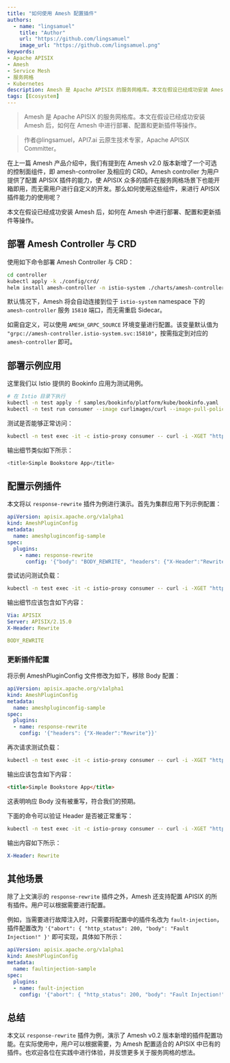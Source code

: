 ```yaml
---
title: "如何使用 Amesh 配置插件"
authors: 
  - name: "lingsamuel"
    title: "Author"
    url: "https://github.com/lingsamuel"
    image_url: "https://github.com/lingsamuel.png"
keywords: 
- Apache APISIX
- Amesh
- Service Mesh
- 服务网格
- Kubernetes
description: Amesh 是 Apache APISIX 的服务网格库。本文在假设已经成功安装 Amesh 后，如何在 Amesh 中进行部署、配置和更新插件等操作。
tags: [Ecosystem]
---
```


> Amesh 是 Apache APISIX 的服务网格库。本文在假设已经成功安装 Amesh 后，如何在 Amesh 中进行部署、配置和更新插件等操作。

<!--truncate-->

> 作者@lingsamuel，API7.ai 云原生技术专家，Apache APISIX Committer。

在上一篇 Amesh 产品介绍中，我们有提到在 Amesh v2.0 版本新增了一个可选的控制面组件，即 amesh-controller 及相应的 CRD。Amesh controller 为用户提供了配置 APISIX 插件的能力，使 APISIX 众多的插件在服务网格场景下也能开箱即用，而无需用户进行自定义的开发。那么如何使用这些组件，来进行 APISIX 插件能力的使用呢？

本文在假设已经成功安装 Amesh 后，如何在 Amesh 中进行部署、配置和更新插件等操作。

## 部署 Amesh Controller 与 CRD

使用如下命令部署 Amesh Controller 与 CRD：

```bash
cd controller
kubectl apply -k ./config/crd/
helm install amesh-controller -n istio-system ./charts/amesh-controller
```

默认情况下，Amesh 将会自动连接到位于 `istio-system` namespace 下的 `amesh-controller` 服务 `15810` 端口，而无需重启 Sidecar。

如需自定义，可以使用 `AMESH_GRPC_SOURCE` 环境变量进行配置。该变量默认值为 `"grpc://amesh-controller.istio-system.svc:15810"`，按需指定到对应的 `amesh-controller` 即可。

## 部署示例应用

这里我们以 Istio 提供的 Bookinfo 应用为测试用例。

```bash
# 在 Istio 目录下执行
kubectl -n test apply -f samples/bookinfo/platform/kube/bookinfo.yaml
kubectl -n test run consumer --image curlimages/curl --image-pull-policy IfNotPresent --command sleep 1d
```

测试是否能够正常访问：

```bash
kubectl -n test exec -it -c istio-proxy consumer -- curl -i -XGET "http://productpage:9080/productpage" | grep -o "<title>.*</title>"
```

输出细节类似如下所示：

```bash
<title>Simple Bookstore App</title>
```

## 配置示例插件

本文将以 `response-rewrite` 插件为例进行演示。首先为集群应用下列示例配置：

```yaml
apiVersion: apisix.apache.org/v1alpha1
kind: AmeshPluginConfig
metadata:
  name: ameshpluginconfig-sample
spec:
  plugins:
    - name: response-rewrite
      config: '{"body": "BODY_REWRITE", "headers": {"X-Header":"Rewrite"}}'
```

尝试访问测试负载：

```bash
kubectl -n test exec -it -c istio-proxy consumer -- curl -i -XGET "http://productpage:9080/productpage"
```

输出细节应该包含如下内容：

```yaml
Via: APISIX
Server: APISIX/2.15.0
X-Header: Rewrite

BODY_REWRITE
```

### 更新插件配置

将示例 AmeshPluginConfig 文件修改为如下，移除 Body 配置：

```yaml
apiVersion: apisix.apache.org/v1alpha1
kind: AmeshPluginConfig
metadata:
  name: ameshpluginconfig-sample
spec:
  plugins:
  - name: response-rewrite
    config: '{"headers": {"X-Header":"Rewrite"}}'
```

再次请求测试负载：

```bash
kubectl -n test exec -it -c istio-proxy consumer -- curl -i -XGET "http://productpage:9080/productpage" | grep -o "<title>.*</title>"
```

输出应该包含如下内容：

```html
<title>Simple Bookstore App</title>
```

这表明响应 Body 没有被重写，符合我们的预期。

下面的命令可以验证 Header 是否被正常重写：

```bash
kubectl -n test exec -it -c istio-proxy consumer -- curl -i -XGET "http://productpage:9080/productpage" | grep "X-Header"
```

输出内容如下所示：

```yaml
X-Header: Rewrite
```

## 其他场景

除了上文演示的 `response-rewrite` 插件之外，Amesh 还支持配置 APISIX 的所有插件。用户可以根据需要进行配置。

例如，当需要进行故障注入时，只需要将配置中的插件名改为 `fault-injection`，插件配置改为 `'{"abort": { "http_status": 200, "body": "Fault Injection!" }'` 即可实现，具体如下所示：

```yaml
apiVersion: apisix.apache.org/v1alpha1
kind: AmeshPluginConfig
metadata:
  name: faultinjection-sample
spec:
  plugins:
  - name: fault-injection
    config: '{"abort": { "http_status": 200, "body": "Fault Injection!" }'
```

## 总结

本文以 `response-rewrite` 插件为例，演示了 Amesh v0.2 版本新增的插件配置功能。在实际使用中，用户可以根据需要，为 Amesh 配置适合的 APISIX 中已有的插件。也欢迎各位在实践中进行体验，并反馈更多关于服务网格的想法。

